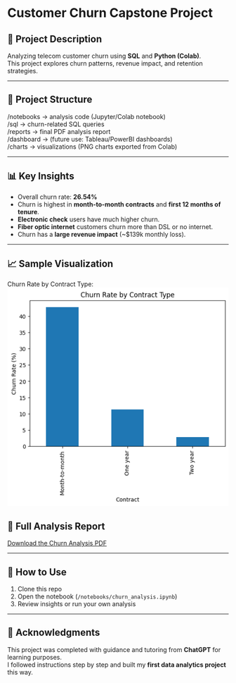 # Customer Churn Capstone Project

## 📌 Project Description
Analyzing telecom customer churn using **SQL** and **Python (Colab)**.  
This project explores churn patterns, revenue impact, and retention strategies.

---

## 📂 Project Structure
/notebooks → analysis code (Jupyter/Colab notebook)  
/sql → churn-related SQL queries  
/reports → final PDF analysis report  
/dashboard → (future use: Tableau/PowerBI dashboards)  
/charts → visualizations (PNG charts exported from Colab)  

---

## 📊 Key Insights
- Overall churn rate: **26.54%**  
- Churn is highest in **month-to-month contracts** and **first 12 months of tenure**.  
- **Electronic check** users have much higher churn.  
- **Fiber optic internet** customers churn more than DSL or no internet.  
- Churn has a **large revenue impact** (~$139k monthly loss).  

---

## 📈 Sample Visualization
Churn Rate by Contract Type:  
![Churn by Contract Type](charts/churn_by_contract_type.png)

## 📄 Full Analysis Report
[Download the Churn Analysis PDF](reports/churn_analysis.pdf)

---

## 🚀 How to Use
1. Clone this repo  
2. Open the notebook (`/notebooks/churn_analysis.ipynb`)  
3. Review insights or run your own analysis  

---

## 🙏 Acknowledgments
This project was completed with guidance and tutoring from **ChatGPT** for learning purposes.  
I followed instructions step by step and built my **first data analytics project** this way.
